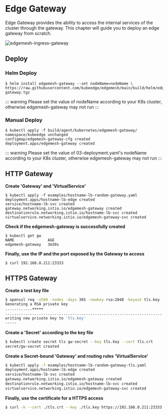 # Edge Gateway

Edge Gateway provides the ability to access the internal services of the cluster through the gateway. This chapter will guide you to deploy an edge gateway from scratch.

![edgemesh-ingress-gateway](/images/guide/em-ig.png)

## Deploy

### Helm Deploy
```shell
$ helm install edgemesh-gateway --set nodeName=nodeName \
https://raw.githubusercontent.com/kubeedge/edgemesh/main/build/helm/edgemesh-gateway.tgz
```

::: warning
Please set the value of  nodeName according to your K8s cluster, otherwise edgemesh-gateway may not run
:::

### Manual Deploy
```shell
$ kubectl apply -f build/agent/kubernetes/edgemesh-gateway/
namespace/kubeedge unchanged
configmap/edgemesh-gateway-cfg created
deployment.apps/edgemesh-gateway created
```

::: warning
Please set the value of 03-deployment.yaml's nodeName according to your K8s cluster, otherwise edgemesh-gateway may not run
:::


## HTTP Gateway

**Create 'Gateway' and 'VirtualService'**

```shell
$ kubectl apply -f examples/hostname-lb-random-gateway.yaml
deployment.apps/hostname-lb-edge created
service/hostname-lb-svc created
gateway.networking.istio.io/edgemesh-gateway created
destinationrule.networking.istio.io/hostname-lb-svc created
virtualservice.networking.istio.io/edgemesh-gateway-svc created
```

**Check if the edgemesh-gateway is successfully created**

```shell
$ kubectl get gw
NAME               AGE
edgemesh-gateway   3m30s
```

**Finally, use the IP and the port exposed by the Gateway to access**

```shell
$ curl 192.168.0.211:23333
```

## HTTPS Gateway

**Create a test key file**

```bash
$ openssl req -x509 -nodes -days 365 -newkey rsa:2048 -keyout tls.key -out tls.crt -subj "/CN=kubeedge.io"
Generating a RSA private key
............+++++
.......................................................................................+++++
writing new private key to 'tls.key'
-----
```

**Create a 'Secret' according to the key file**

```bash
$ kubectl create secret tls gw-secret --key tls.key --cert tls.crt
secret/gw-secret created
```

**Create a Secret-bound 'Gateway' and routing rules 'VirtualService'**

```bash
$ kubectl apply -f examples/hostname-lb-random-gateway-tls.yaml
deployment.apps/hostname-lb-edge created
service/hostname-lb-svc created
gateway.networking.istio.io/edgemesh-gateway created
destinationrule.networking.istio.io/hostname-lb-svc created
virtualservice.networking.istio.io/edgemesh-gateway-svc created
```

**Finally, use the certificate for a HTTPS access**

```bash
$ curl -k --cert ./tls.crt --key ./tls.key https://192.168.0.211:23333
```
